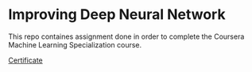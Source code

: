 # Improving Deep Neural Network

This repo containes assignment done in order to complete the Coursera Machine Learning Specialization course.

[Certificate](TODO)